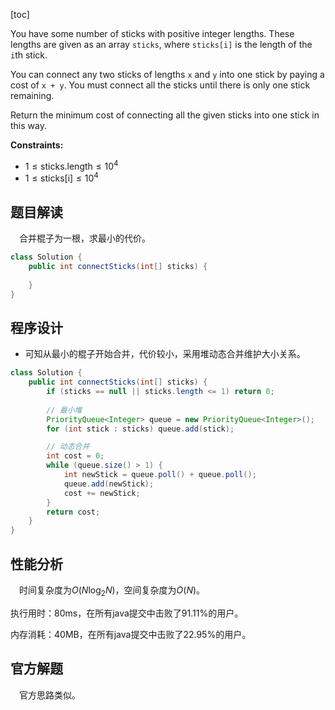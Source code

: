 [toc]

You have some number of sticks with positive integer lengths. These lengths are given as an array `sticks`, where `sticks[i]` is the length of the `i`th stick.

You can connect any two sticks of lengths `x` and `y` into one stick by paying a cost of `x + y`. You must connect all the sticks until there is only one stick remaining.

Return the minimum cost of connecting all the given sticks into one stick in this way.



**Constraints:**

- $1 \le \text{sticks.length} \le 10^4$
- $1 \le \text{sticks[i]} \le 10^4$



## 题目解读

&emsp;合并棍子为一根，求最小的代价。

```java
class Solution {
    public int connectSticks(int[] sticks) {
        
    }
}
```

## 程序设计

* 可知从最小的棍子开始合并，代价较小，采用堆动态合并维护大小关系。

```java
class Solution {
    public int connectSticks(int[] sticks) {
        if (sticks == null || sticks.length <= 1) return 0;
		
        // 最小堆
        PriorityQueue<Integer> queue = new PriorityQueue<Integer>();
        for (int stick : sticks) queue.add(stick);

        // 动态合并
        int cost = 0;
        while (queue.size() > 1) {
            int newStick = queue.poll() + queue.poll();
            queue.add(newStick);
            cost += newStick;
        } 
        return cost;
    }
}
```

## 性能分析

&emsp;时间复杂度为$O(N\log_2N)$，空间复杂度为$O(N)$。

执行用时：80ms，在所有java提交中击败了91.11%的用户。

内存消耗：40MB，在所有java提交中击败了22.95%的用户。

## 官方解题

&emsp;官方思路类似。